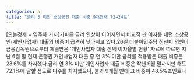 ```yaml
---
categories: a
title: "금리 3 미만 소상공인 대출 비중 9개월새 72→24로"
---
```

[오늘경제 = 임주하 기자]가파른 금리 인상이 이어지면서 비교적 싼 이자를 내던 소상공인(개인사업자) 대출의 비중이 급격히 낮아지고 있다.26일 더불어민주당 진선미 의원이 금융감독원으로부터 제출받은 &#39;개인사업자 대출 잔액 이자율별 현황&#39; 자료에 따르면 지난 6월 말 현재 은행권 개인사업자 대출 중 연 3% 미만 금리를 적용받은 대출 비중은 23.6%를 차지했다.금리 연 3% 미만 개인사업자 대출 비중은 작년 9월 말까지만 해도 72.1%에 달할 정도로 다수를 차지했으나, 불과 9개월 만에 그 비중이 48.5%포인트나